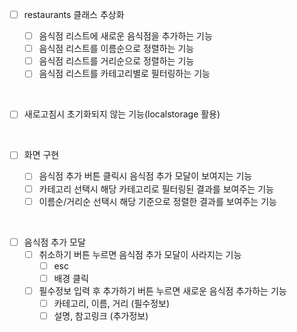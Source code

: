- [ ] restaurants 클래스 추상화

  - [ ] 음식점 리스트에 새로운 음식점을 추가하는 기능
  - [ ] 음식점 리스트를 이름순으로 정렬하는 기능
  - [ ] 음식점 리스트를 거리순으로 정렬하는 기능
  - [ ] 음식점 리스트를 카테고리별로 필터링하는 기능

<br>

- [ ] 새로고침시 초기화되지 않는 기능(localstorage 활용)

<br>

- [ ] 화면 구현

  - [ ] 음식점 추가 버튼 클릭시 음식점 추가 모달이 보여지는 기능
  - [ ] 카테고리 선택시 해당 카테고리로 필터링된 결과를 보여주는 기능
  - [ ] 이름순/거리순 선택시 해당 기준으로 정렬한 결과를 보여주는 기능

<br>

- [ ] 음식점 추가 모달
  - [ ] 취소하기 버튼 누르면 음식점 추가 모달이 사라지는 기능
    - [ ] esc
    - [ ] 배경 클릭
  - [ ] 필수정보 입력 후 추가하기 버튼 누르면 새로운 음식점 추가하는 기능
    - [ ] 카테고리, 이름, 거리 (필수정보)
    - [ ] 설명, 참고링크 (추가정보)
